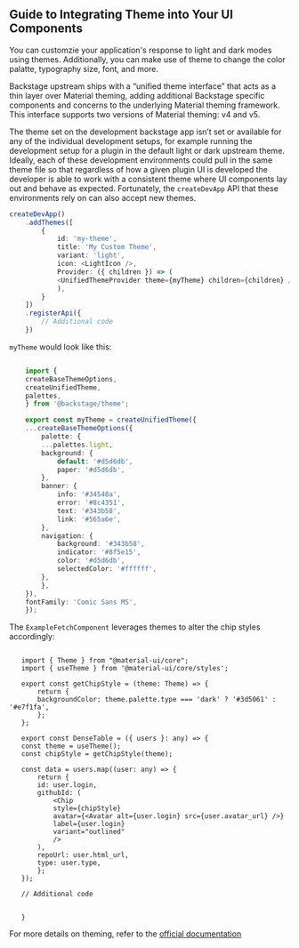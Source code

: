 ## Guide to Integrating Theme into Your UI Components

You can customzie your application's response to light and dark modes using themes. Additionally, you can make use of theme to change the color palatte, typography size, font, and more.


Backstage upstream ships with a “unified theme interface” that acts as a thin layer over Material theming, adding additional Backstage specific components and concerns to the underlying Material theming framework. This interface supports two versions of Material theming: v4 and v5.

The theme set on the development backstage app isn’t set or available for any of the individual development setups, for example running the development setup for a plugin in the default light or dark upstream theme. Ideally, each of these development environments could pull in the same theme file so that regardless of how a given plugin UI is developed the developer is able to work with a consistent theme where UI components lay out and behave as expected. Fortunately, the `createDevApp` API that these environments rely on can also accept new themes.

```ts 
createDevApp()
    .addThemes([
        {
            id: 'my-theme',
            title: 'My Custom Theme',
            variant: 'light',
            icon: <LightIcon />,
            Provider: ({ children }) => (
            <UnifiedThemeProvider theme={myTheme} children={children} />
            ),
        }
    ])
    .registerApi({
        // Additional code
    })
```

`myTheme` would look like this:

```ts title="myTheme.ts"

    import {
    createBaseThemeOptions,
    createUnifiedTheme,
    palettes,
    } from '@backstage/theme';

    export const myTheme = createUnifiedTheme({
    ...createBaseThemeOptions({
        palette: {
        ...palettes.light,
        background: {
            default: '#d5d6db',
            paper: '#d5d6db',
        },
        banner: {
            info: '#34548a',
            error: '#8c4351',
            text: '#343b58',
            link: '#565a6e',
        },
        navigation: {
            background: '#343b58',
            indicator: '#8f5e15',
            color: '#d5d6db',
            selectedColor: '#ffffff',
        },
        },
    }),
    fontFamily: 'Comic Sans MS',
    });
```


The `ExampleFetchComponent` leverages themes to alter the chip styles accordingly:

 ```tsx

    import { Theme } from "@material-ui/core";
    import { useTheme } from '@material-ui/core/styles';

    export const getChipStyle = (theme: Theme) => {
        return {
        backgroundColor: theme.palette.type === 'dark' ? '#3d5061' : '#e7f1fa',
        };
    };

    export const DenseTable = ({ users }: any) => {
    const theme = useTheme();
    const chipStyle = getChipStyle(theme);
    
    const data = users.map((user: any) => {
        return {
        id: user.login,
        githubId: (
            <Chip
            style={chipStyle}
            avatar={<Avatar alt={user.login} src={user.avatar_url} />}
            label={user.login}
            variant="outlined"
            />
        ),
        repoUrl: user.html_url,
        type: user.type,
        };
    });

    // Additional code
    

    }

 ```

For more details on theming, refer to the [official documentation](https://backstage.io/docs/getting-started/app-custom-theme)